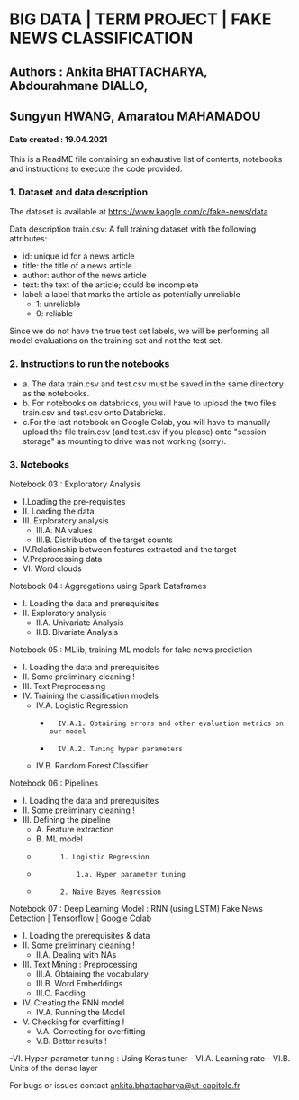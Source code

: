 # BIG DATA | TERM PROJECT | FAKE NEWS CLASSIFICATION
## Authors : Ankita BHATTACHARYA, Abdourahmane DIALLO, 
##           Sungyun HWANG, Amaratou MAHAMADOU
#### Date created : 19.04.2021


This is a ReadME file containing an exhaustive list of contents,
notebooks and instructions to execute the code provided. 

### 1. Dataset and data description
The dataset is available at 
https://www.kaggle.com/c/fake-news/data

Data description
train.csv: A full training dataset with the following attributes:

- id: unique id for a news article
- title: the title of a news article
- author: author of the news article
- text: the text of the article; could be incomplete
- label: a label that marks the article as potentially unreliable
	- 1: unreliable
	- 0: reliable

Since we do not have the true test set labels, we will be performing 
all model evaluations on the training set and not the test set.

### 2. Instructions to run the notebooks
- a. The data train.csv and test.csv must be saved in the same directory as the 
notebooks. 
- b. For notebooks on databricks, you will have to upload the two files 
train.csv and test.csv onto Databricks.
- c.For the last notebook on Google Colab, you will have to manually upload
the file train.csv (and test.csv if you please) onto "session storage" as 
mounting to drive was not working (sorry). 

### 3. Notebooks
Notebook 03 : Exploratory Analysis

- I.Loading the pre-requisites
- II. Loading the data
- III. Exploratory analysis
	- 	III.A. NA values
	- 	III.B. Distribution of the target counts
- IV.Relationship between features extracted and the target
- V.Preprocessing data
- VI. Word clouds


Notebook 04 : Aggregations using Spark Dataframes

- I. Loading the data and prerequisites
- II. Exploratory analysis
	- 	II.A. Univariate Analysis
	- 	II.B. Bivariate Analysis

Notebook 05 : MLlib, training ML models for fake news prediction

- I. Loading the data and prerequisites
- II. Some preliminary cleaning !
- III. Text Preprocessing
- IV. Training the classification models
	- 	IV.A. Logistic Regression
		-		IV.A.1. Obtaining errors and other evaluation metrics on our model
		-		IV.A.2. Tuning hyper parameters
	-	IV.B. Random Forest Classifier


Notebook 06 : Pipelines 

- I. Loading the data and prerequisites
- II. Some preliminary cleaning !
- III. Defining the pipeline
	-	A. Feature extraction
	-	B. ML model
	-			1. Logistic Regression
	-				1.a. Hyper parameter tuning
	-			2. Naive Bayes Regression
		
		
Notebook 07 : Deep Learning Model : RNN (using LSTM)
Fake News Detection | Tensorflow | Google Colab
- I. Loading the prerequisites & data
- II. Some preliminary cleaning !
	- 	II.A. Dealing with NAs
- III. Text Mining : Preprocessing
	-	III.A. Obtaining the vocabulary
	-	III.B. Word Embeddings
	-	III.C. Padding
- IV. Creating the RNN model
	- 	IV.A. Running the Model
- V. Checking for overfitting !
	-	V.A. Correcting for overfitting
	- 	V.B. Better results !

-VI. Hyper-parameter tuning : Using Keras tuner
	-	VI.A. Learning rate
	-	VI.B. Units of the dense layer

For bugs or issues contact  ankita.bhattacharya@ut-capitole.fr

